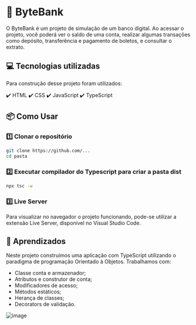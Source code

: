 # 🏦 ByteBank
O ByteBank é um projeto de simulação de um banco digital. Ao acessar o projeto, você poderá ver o saldo de uma conta, realizar algumas transações como depósito, transferência e pagamento de boletos, e consultar o extrato.

## 💻 Tecnologias utilizadas
Para construção desse projeto foram utilizados:

✔️ HTML
✔️ CSS
✔️ JavaScript
✔️ TypeScript

## 📦 Como Usar  

### 1️⃣ Clonar o repositório  
```sh
git clone https://github.com/...
cd pasta
```

### 2️⃣ Executar compilador do Typescript para criar a pasta dist
```sh
npx tsc -w
```

### 3️⃣ Live Server
Para visualizar no navegador o projeto funcionando, pode-se utilizar a extensão Live Server, disponível no Visual Studio Code.

## 📕 Aprendizados
Neste projeto construímos uma aplicação com TypeScript utilizando o paradigma de programação Orientado à Objetos. 
Trabalhamos com:

- Classe conta e armazenador;
- Atributos e construtor de conta;
- Modificadores de acesso;
- Métodos estáticos;
- Herança de classes;
- Decorators de validação.

![image](https://github.com/user-attachments/assets/fa945847-5d3f-42ae-9572-7d291ad68906)
